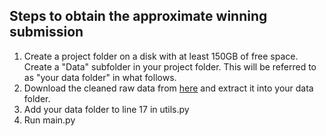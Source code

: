 ## Steps to obtain the approximate winning submission
1. Create a project folder on a disk with at least 150GB of free space. Create a "Data" subfolder in your project folder. This will be referred to as "your data folder" in what follows.
1. Download the cleaned raw data from [here](https://www.kaggle.com/tomokikmogura/indoor-location-navigation-path-files?select=train) and extract it into your data folder.
1. Add your data folder to line 17 in utils.py
1. Run main.py
  
  
  
  
  
  
  
